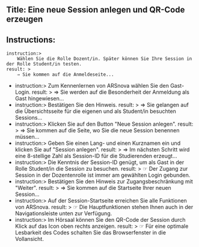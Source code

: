 Title: Eine neue Session anlegen und QR-Code erzeugen
----
Instructions:
-
	instruction:>
		Wählen Sie die Rolle Dozent/in. Später können Sie Ihre Session in der Rolle Student/in testen.
	result: >
		⇒ Sie kommen auf die Anmeldeseite...
-
	instruction:>
		Zum Kennenlernen von ARSnova wählen Sie den Gast-Login.
	result: >
	 ⇒ Sie werden auf die Besonderheit der Anmeldung als Gast hingewiesen...
-
	instruction:>
		Bestätigen Sie den Hinweis.
	result: >
	 ⇒ Sie gelangen auf die Übersichtsseite für die eigenen und als Student/in besuchten Sessions...
-
	instruction:>
		Klicken Sie auf den Button "Neue Session anlegen".
	result: >
	 ⇒ Sie kommen auf die Seite, wo Sie die neue Session benennen müssen...
-
	instruction:>
		Geben Sie einen Lang- und einen Kurznamen ein und klicken Sie auf "Session anlegen".
	result: >
	 ⇒ Im nächsten Schritt wird eine 8-stellige Zahl als Session-ID für die Studierenden erzeugt...
-
	instruction:>
		Die Kenntnis der Session-ID genügt, um als Gast in der Rolle Student/in die Session zu besuchen.
	result: >
		☞ Der Zugang zur Session in der Dozentenrolle ist immer am gewählten Login gebunden.
-
	instruction:>
		Bestätigen Sie den Hinweis zur Zugangsbeschränkung mit "Weiter".
	result: >
	 ⇒ Sie kommen auf die Startseite Ihrer neuen Session...
-
	instruction:>
		Auf der Session-Startseite erreichen Sie alle Funktionen von ARSnova.
	result: >
		☞ Die Hauptfunktionen stehen Ihnen auch in der Navigationsleiste unten zur Verfügung.
-
	instruction:>
		Im Hörsaal können Sie den QR-Code der Session durch Klick auf das Icon oben rechts anzeigen.
	result: >
		☞ Für eine optimale Lesbarkeit des Codes schalten Sie das Browserfenster in die Vollansicht.
